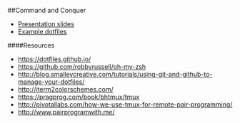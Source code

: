 ##Command and Conquer
- [Presentation slides](https://jonoliver.github.io/command-and-conquer/)
- [Example dotfiles](https://github.com/jonoliver/dotfiles)

####Resources
- https://dotfiles.github.io/
- https://github.com/robbyrussell/oh-my-zsh
- http://blog.smalleycreative.com/tutorials/using-git-and-github-to-manage-your-dotfiles/
- http://iterm2colorschemes.com/
- https://pragprog.com/book/bhtmux/tmux
- http://pivotallabs.com/how-we-use-tmux-for-remote-pair-programming/
- http://www.pairprogramwith.me/

